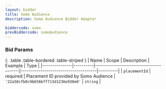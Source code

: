 ```yaml
---
layout: bidder
title: Somo Audience
description: Somo Audience Bidder Adapter

biddercode: somo
prevBiddercode: somoAudience
---
```



### Bid Params

{: .table .table-bordered .table-striped }
| Name          | Scope    | Description                            | Example                              | Type     |
|---------------|----------|----------------------------------------|--------------------------------------|----------|
| `placementId` | required | Placement ID provided by Somo Audience | `'22a58cfb0c9b656bff713d1236e930e8'` | `string` |
